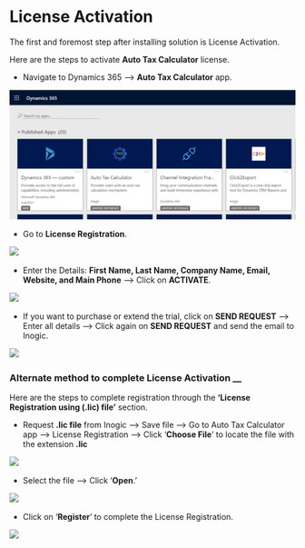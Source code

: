 # License Activation

The first and foremost step after installing solution is License Activation.

Here are the steps to activate **Auto Tax Calculator** license.

* Navigate to Dynamics 365 --> **Auto Tax Calculator** app.

![](../../.gitbook/assets/Lic.Act.png)

* Go to **License Registration**.

![](<../../.gitbook/assets/Lic\_2 - Copy.png>)

* Enter the Details: **First Name, Last Name, Company Name, Email, Website, and Main Phone** --> Click on **ACTIVATE**.

![](<../../.gitbook/assets/Lic\_3 - Copy 1.png>)

* If you want to purchase or extend the trial, click on **SEND REQUEST** --> Enter all details --> Click again on **SEND REQUEST** and send the email to Inogic.

![](<../../.gitbook/assets/Lic\_3 - Copy 2.png>)

### Alternate method to complete License Activation __&#x20;

Here are the steps to complete registration through the **‘License Registration using (.lic) file’** section.

* Request **.lic file** from Inogic --> Save file --> Go to Auto Tax Calculator app --> License Registration --> Click ‘**Choose File**’ to locate the file with the extension **.lic**

![](<../../.gitbook/assets/Lic\_4 - Copy (2).png>)

* Select the file --> Click ‘**Open**.’

![](<../../.gitbook/assets/Lic\_5 (9).png>)

* Click on ‘**Register**’ to complete the License Registration.

![](<../../.gitbook/assets/Lic\_6 - Copy.png>)

